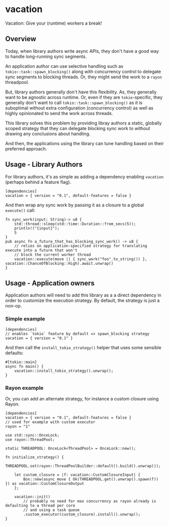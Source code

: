 # vacation
 Vacation: Give your (runtime) workers a break! 
 
## Overview

Today, when library authors write async APIs, they don't have a good way to handle long-running sync segments.

An application author can use selective handling such as `tokio::task::spawn_blocking()` along with concurrency control to delegate sync segments to blocking threads. Or, they might send the work to a `rayon` threadpool.

But, library authors generally don't have this flexibility. As, they generally want to be agnostic across runtime. Or, even if they are `tokio`-specific, they generally don't want to call `tokio::task::spawn_blocking()` as it is
suboptimal without extra configuration (concurrency control) as well as highly opinionated to send the work across threads.

This library solves this problem by providing libray authors a static, globally scoped strategy that they can delegate blocking sync work to without drawing any conclusions about handling.

And then, the applications using the library can tune handling based on their preferred approach.

## Usage - Library Authors
For library authors, it's as simple as adding a dependency enabling `vacation` (perhaps behind a feature flag).

```ignore
[dependencies]
vacation = { version = "0.1", default-features = false }
```

And then wrap any sync work by passing it as a closure to a global `execute()` call:

```
fn sync_work(input: String)-> u8 {
    std::thread::sleep(std::time::Duration::from_secs(5));
    println!("{input}");
    5
}
pub async fn a_future_that_has_blocking_sync_work() -> u8 {
    // relies on application-specified strategy for translating execute into a future that won't
    // block the current worker thread
    vacation::execute(move || { sync_work("foo".to_string()) }, vacation::ChanceOfBlocking::High).await.unwrap()
}

```

## Usage - Application owners
Application authors will need to add this library as a a direct dependency in order to customize the execution strategy.
By default, the strategy is just a non-op.

### Simple example

```ignore
[dependencies]
// enables `tokio` feature by default => spawn_blocking strategy
vacation = { version = "0.1" }
```

And then call the `install_tokio_strategy()` helper that uses some sensible defaults:
```
#[tokio::main]
async fn main() {
    vacation::install_tokio_strategy().unwrap();
}
```

### Rayon example
Or, you can add an alternate strategy, for instance a custom closure using Rayon.

```ignore
[dependencies]
vacation = { version = "0.1", default-features = false }
// used for example with custom executor
rayon = "1"
```

```
use std::sync::OnceLock;
use rayon::ThreadPool;

static THREADPOOL: OnceLock<ThreadPool> = OnceLock::new();

fn initialize_strategy() {
    THREADPOOL.set(rayon::ThreadPoolBuilder::default().build().unwrap());

    let custom_closure = |f: vacation::CustomClosureInput| {
        Box::new(async move { Ok(THREADPOOL.get().unwrap().spawn(f)) }) as vacation::CustomClosureOutput
    };

    vacation::init()
        // probably no need for max concurrency as rayon already is defaulting to a thread per core
        // and using a task queue
        .custom_executor(custom_closure).install().unwrap();
}
```
